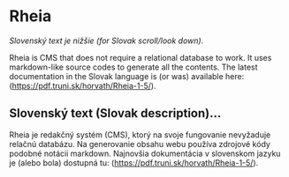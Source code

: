 # Rheia

[//]: <> (Makdown-like CMS not requiring relational database.)

*Slovenský text je nižšie (for Slovak scroll/look down).*

Rheia is CMS that does not require a relational database to work. It uses markdown-like source codes to generate all the contents. The latest documentation in the Slovak language is \(or was\) available here: (https://pdf.truni.sk/horvath/Rheia-1-5/).

## Slovenský text (Slovak description)…

Rheia je redakčný systém (CMS), ktorý na svoje fungovanie nevyžaduje relačnú databázu. Na generovanie obsahu webu používa zdrojové kódy podobné notácii markdown. Najnovšia dokumentácia v&nbsp;slovenskom jazyku je \(alebo bola\) dostupná tu: (https://pdf.truni.sk/horvath/Rheia-1-5/).

